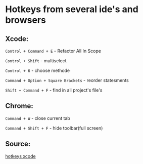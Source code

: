 # Hotkeys from several ide's and browsers

## Xcode:

``Control + Command + E`` - Refactor All In Scope

``Control + Shift`` - multiselect

``Control + 6`` - choose methode

``Command + Option + Square Brackets`` - reorder statesments

``Shift + Command + F`` - find in all project's file's

## Chrome:

``Command + W`` - close current tab

``Command + Shift + F`` - hide toolbar(full screen)

## Source:
[hotkeys xcode](https://betterprogramming.pub/13-xcode-shortcuts-to-boost-your-productivity-329c90512309)
